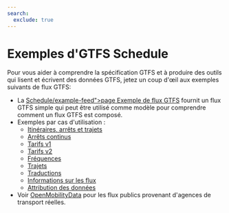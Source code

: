 ```yaml
---
search:
  exclude: true
---
```


# Exemples d'GTFS Schedule

Pour vous aider à comprendre la spécification GTFS et à produire des outils qui lisent et écrivent des données GTFS, jetez un coup d'œil aux exemples suivants de flux GTFS:

- La [Schedule/example-feed">page Exemple de flux GTFS](</\<glossary variable=>) fournit un flux GTFS simple qui peut être utilisé comme modèle pour comprendre comment un flux GTFS est composé.
- Exemples par cas d'utilisation :
  - [Itinéraires, arrêts et trajets](routes-stops-trips)
  - [Arrêts continus](continuous-stops)
  - [Tarifs v1](fares-v1)
  - [Tarifs v2](fares-v2)
  - [Fréquences](frequencies)
  - [Trajets](pathways)
  - [Traductions](translations)
  - [Informations sur les flux](feed-info)
  - [Attribution des données](attributions)
- Voir [OpenMobilityData](https://openmobilitydata.org/) pour les flux publics provenant d'agences de transport réelles.
